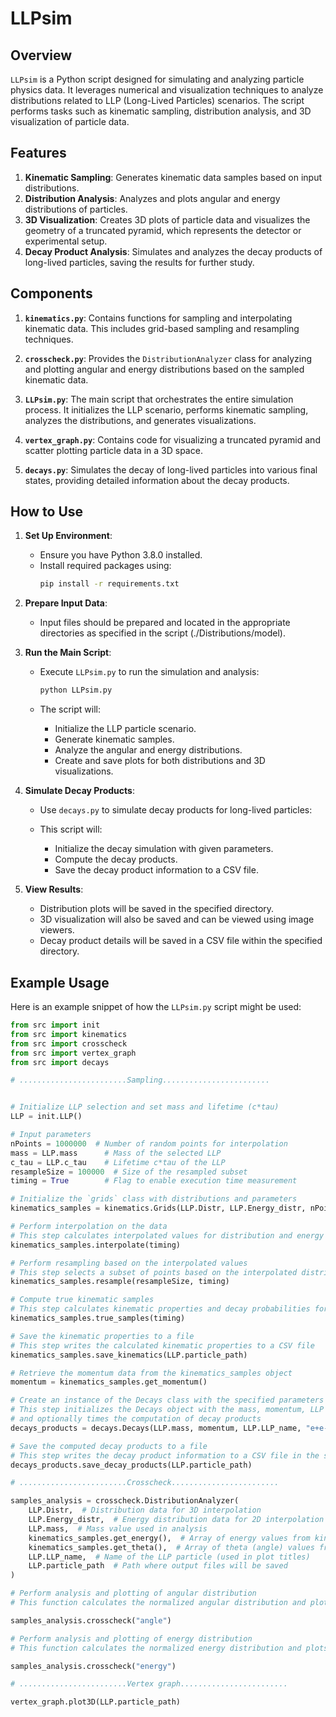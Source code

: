 # LLPsim

## Overview

`LLPsim` is a Python script designed for simulating and analyzing particle physics data. It leverages numerical and visualization techniques to analyze distributions related to LLP (Long-Lived Particles) scenarios. The script performs tasks such as kinematic sampling, distribution analysis, and 3D visualization of particle data.

## Features

1. **Kinematic Sampling**: Generates kinematic data samples based on input distributions.
2. **Distribution Analysis**: Analyzes and plots angular and energy distributions of particles.
3. **3D Visualization**: Creates 3D plots of particle data and visualizes the geometry of a truncated pyramid, which represents the detector or experimental setup.
4. **Decay Product Analysis**: Simulates and analyzes the decay products of long-lived particles, saving the results for further study.

## Components

1. **`kinematics.py`**: Contains functions for sampling and interpolating kinematic data. This includes grid-based sampling and resampling techniques.

2. **`crosscheck.py`**: Provides the `DistributionAnalyzer` class for analyzing and plotting angular and energy distributions based on the sampled kinematic data.

3. **`LLPsim.py`**: The main script that orchestrates the entire simulation process. It initializes the LLP scenario, performs kinematic sampling, analyzes the distributions, and generates visualizations.

4. **`vertex_graph.py`**: Contains code for visualizing a truncated pyramid and scatter plotting particle data in a 3D space.

5. **`decays.py`**: Simulates the decay of long-lived particles into various final states, providing detailed information about the decay products.

## How to Use

1. **Set Up Environment**:
   - Ensure you have Python 3.8.0 installed.
   - Install required packages using:
     ```bash
     pip install -r requirements.txt
     ```

2. **Prepare Input Data**:
   - Input files should be prepared and located in the appropriate directories as specified in the script (./Distributions/model).

3. **Run the Main Script**:
   - Execute `LLPsim.py` to run the simulation and analysis:
     ```bash
     python LLPsim.py
     ```

   - The script will:
     - Initialize the LLP particle scenario.
     - Generate kinematic samples.
     - Analyze the angular and energy distributions.
     - Create and save plots for both distributions and 3D visualizations.

4. **Simulate Decay Products**:
   - Use `decays.py` to simulate decay products for long-lived particles:

   - This script will:
     - Initialize the decay simulation with given parameters.
     - Compute the decay products.
     - Save the decay product information to a CSV file.

5. **View Results**:
   - Distribution plots will be saved in the specified directory.
   - 3D visualization will also be saved and can be viewed using image viewers.
   - Decay product details will be saved in a CSV file within the specified directory.

## Example Usage

Here is an example snippet of how the `LLPsim.py` script might be used:

```python
from src import init
from src import kinematics
from src import crosscheck
from src import vertex_graph
from src import decays

# ........................Sampling........................


# Initialize LLP selection and set mass and lifetime (c*tau)
LLP = init.LLP()

# Input parameters
nPoints = 1000000  # Number of random points for interpolation
mass = LLP.mass      # Mass of the selected LLP
c_tau = LLP.c_tau    # Lifetime c*tau of the LLP
resampleSize = 100000  # Size of the resampled subset
timing = True        # Flag to enable execution time measurement

# Initialize the `grids` class with distributions and parameters
kinematics_samples = kinematics.Grids(LLP.Distr, LLP.Energy_distr, nPoints, mass, c_tau)

# Perform interpolation on the data
# This step calculates interpolated values for distribution and energy
kinematics_samples.interpolate(timing)

# Perform resampling based on the interpolated values
# This step selects a subset of points based on the interpolated distribution
kinematics_samples.resample(resampleSize, timing)

# Compute true kinematic samples
# This step calculates kinematic properties and decay probabilities for the samples
kinematics_samples.true_samples(timing)

# Save the kinematic properties to a file
# This step writes the calculated kinematic properties to a CSV file
kinematics_samples.save_kinematics(LLP.particle_path)

# Retrieve the momentum data from the kinematics_samples object
momentum = kinematics_samples.get_momentum()

# Create an instance of the Decays class with the specified parameters
# This step initializes the Decays object with the mass, momentum, LLP model name, decay channel, 
# and optionally times the computation of decay products
decays_products = decays.Decays(LLP.mass, momentum, LLP.LLP_name, "e+e-", True)

# Save the computed decay products to a file
# This step writes the decay product information to a CSV file in the specified directory
decays_products.save_decay_products(LLP.particle_path)

# ........................Crosscheck........................

samples_analysis = crosscheck.DistributionAnalyzer(
    LLP.Distr,  # Distribution data for 3D interpolation
    LLP.Energy_distr,  # Energy distribution data for 2D interpolation
    LLP.mass,  # Mass value used in analysis
    kinematics_samples.get_energy(),  # Array of energy values from kinematics_samples
    kinematics_samples.get_theta(),  # Array of theta (angle) values from kinematics_samples
    LLP.LLP_name,  # Name of the LLP particle (used in plot titles)
    LLP.particle_path  # Path where output files will be saved
)

# Perform analysis and plotting of angular distribution
# This function calculates the normalized angular distribution and plots it.

samples_analysis.crosscheck("angle")

# Perform analysis and plotting of energy distribution
# This function calculates the normalized energy distribution and plots it.

samples_analysis.crosscheck("energy")

# ........................Vertex graph........................

vertex_graph.plot3D(LLP.particle_path)

